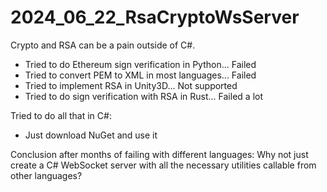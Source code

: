 
# 2024_06_22_RsaCryptoWsServer

Crypto and RSA can be a pain outside of C#.

- Tried to do Ethereum sign verification in Python... Failed
- Tried to convert PEM to XML in most languages... Failed
- Tried to implement RSA in Unity3D... Not supported
- Tried to do sign verification with RSA in Rust... Failed a lot

Tried to do all that in C#:
- Just download NuGet and use it

Conclusion after months of failing with different languages:
Why not just create a C# WebSocket server with all the necessary utilities callable from other languages?
